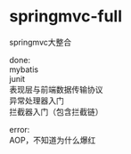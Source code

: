 # springmvc-full
springmvc大整合

done:<br>
    mybatis<br>
    junit<br>
    表现层与前端数据传输协议<br>
    异常处理器入门<br>
    拦截器入门（包含拦截链）<br>
   
error:<br>
    AOP，不知道为什么爆红
